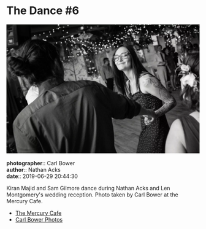 # The Dance #6

![Kiran Majid and Sam Gilmore dance](assets/2019-06-29-set-4-the-dance-06.webp)

**photographer**:: Carl Bower  
**author**:: Nathan Acks  
**date**:: 2019-06-29 20:44:30

Kiran Majid and Sam Gilmore dance during Nathan Acks and Len Montgomery's wedding reception. Photo taken by Carl Bower at the Mercury Cafe.

* [The Mercury Cafe](http://mercurycafe.com)
* [Carl Bower Photos](https://carlbowerphotos.com)
